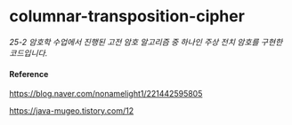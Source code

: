 # columnar-transposition-cipher

_25-2 암호학 수업에서 진행된 고전 암호 알고리즘 중 하나인 주상 전치 암호를 구현한 코드입니다._


#### Reference
https://blog.naver.com/nonamelight1/221442595805

https://java-mugeo.tistory.com/12
